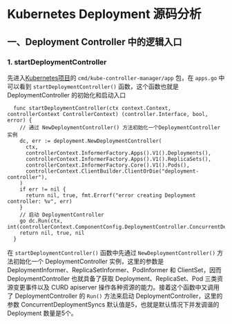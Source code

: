 # Kubernetes Deployment 源码分析

## 一、Deployment Controller 中的逻辑入口

### 1. startDeploymentController

先进入[Kubernetes项目](https://https://github.com/kubernetes/kubernetes)的 `cmd/kube-controller-manager/app` 包，在 `apps.go` 中可以看到 `startDeploymentController()` 函数，这个函数也就是 DeploymentController 的初始化和启动入口
```golang
  func startDeploymentController(ctx context.Context, controllerContext ControllerContext) (controller.Interface, bool, error) {
    // 通过 NewDeploymentController() 方法初始化一个DeploymentController实例
    dc, err := deployment.NewDeploymentController(
      ctx,
      controllerContext.InformerFactory.Apps().V1().Deployments(),
      controllerContext.InformerFactory.Apps().V1().ReplicaSets(),
      controllerContext.InformerFactory.Core().V1().Pods(),
      controllerContext.ClientBuilder.ClientOrDie("deployment-controller"),
    )
    if err != nil {
      return nil, true, fmt.Errorf("error creating Deployment controller: %v", err)
    }
    // 启动 DeploymentController
    go dc.Run(ctx, int(controllerContext.ComponentConfig.DeploymentController.ConcurrentDeploymentSyncs))
    return nil, true, nil
  }
```

在 `startDeploymentController()` 函数中先通过 `NewDeploymentController()` 方法初始化一个 DeploymentController 实例，这里的参数是 DeploymentInformer、ReplicaSetInformer、PodInformer 和 ClientSet，因而 DeploymentController 也就具备了获取 Deployment、ReplicaSet、Pod 三类资源变更事件以及 CURD apiserver 操作各种资源的能力。接着这个函数中又调用了 DeploymentController 的 `Run()` 方法来启动 DeploymentController，这里的参数 ConcurrentDeploymentSyncs 默认值是5，也就是默认情况下并发调谐的 Deployment 数量是5个。
